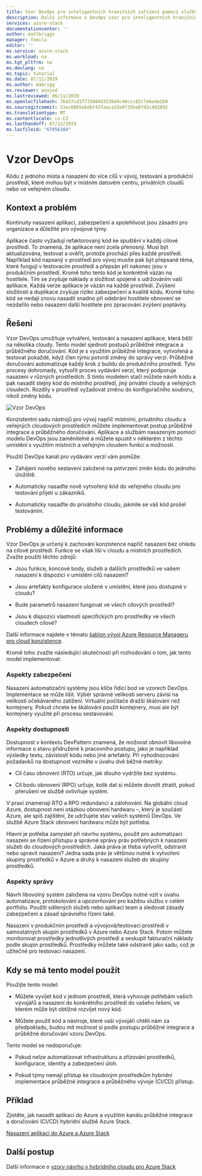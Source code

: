 ```yaml
---
title: Vzor DevOps pro inteligentních hraničních zařízení pomocí služby Azure Stack | Dokumentace Microsoftu
description: Další informace o DevOps vzor pro inteligentních hraničních zařízení pomocí služby Azure Stack
services: azure-stack
documentationcenter: ''
author: mattbriggs
manager: femila
editor: ''
ms.service: azure-stack
ms.workload: na
ms.tgt_pltfrm: na
ms.devlang: na
ms.topic: tutorial
ms.date: 07/11/2019
ms.author: mabrigg
ms.reviewer: anajod
ms.lastreviewed: 06/11/2019
ms.openlocfilehash: 76437cd37733984d3230d4c40ccc82c7e6ede2b9
ms.sourcegitcommit: 51ec68b5e6dbf437aaca19a9f35ba07d2c402892
ms.translationtype: MT
ms.contentlocale: cs-CZ
ms.lasthandoff: 07/12/2019
ms.locfileid: "67856384"
---
```

# <a name="devops-pattern"></a>Vzor DevOps

Kódu z jednoho místa a nasazení do více cílů v vývoj, testování a produkční prostředí, které mohou být v místním datovém centru, privátních cloudů nebo ve veřejném cloudu.

## <a name="context-and-problem"></a>Kontext a problém

Kontinuity nasazení aplikací, zabezpečení a spolehlivost jsou zásadní pro organizace a důležité pro vývojové týmy.

Aplikace často vyžadují refaktorovaný kód ke spuštění v každý cílové prostředí. To znamená, že aplikace není zcela přenosný. Musí být aktualizována, testovat a ověřit, protože prochází přes každé prostředí. Například kód napsaný v prostředí pro vývoj musíte pak být přepsané téma, které fungují v testovacím prostředí a přepsán při nakonec jsou v produkčním prostředí. Kromě toho tento kód je konkrétně vázán na hostitele. Tím se zvyšuje náklady a složitost spojené s udržováním vaší aplikace. Každá verze aplikace je vázán na každé prostředí. Zvýšení složitosti a duplikace zvyšuje riziko zabezpečení a kvalitě kódu. Kromě toho kód se nedají znovu nasadit snadno při odebrání hostitele obnovení se nezdařilo nebo nasazení další hostitele pro zpracování zvýšení poptávky.

## <a name="solution"></a>Řešení

Vzor DevOps umožňuje vytváření, testování a nasazení aplikace, která běží na několika cloudy. Tento model sjednotí postupů průběžné integrace a průběžného doručování. Kód je s využitím průběžné integrace, vytvořená a testovat pokaždé, když člen týmu potvrdí změny do správy verzí. Průběžné doručování automatizuje každý krok z buildu do produkčního prostředí. Tyto procesy dohromady, vytvořit proces vydávání verzí, který podporuje nasazení v různých prostředích. S tímto modelem stačí můžete návrh kódu a pak nasadit stejný kód do místního prostředí, jiný privátní cloudy a veřejných cloudech. Rozdíly v prostředí vyžadovat změnu do konfiguračního souboru, nikoli změny kódu.

![Vzor DevOps](media/azure-stack-edge-pattern-hybrid-ci-cd/hybrid-ci-cd.png)

Konzistentní sadu nástrojů pro vývoj napříč místními, privátního cloudu a veřejných cloudových prostředích můžete implementovat postup průběžné integrace a průběžného doručování. Aplikace a službám nasazeným pomocí modelu DevOps jsou zaměnitelné a můžete spustit v některém z těchto umístění s využitím místních a veřejným cloudem funkcí a možností.

Použití DevOps kanál pro vydávání verzí vám pomůže:

-   Zahájení nového sestavení založené na potvrzení změn kódu do jednoho úložiště.

-   Automaticky nasaďte nově vytvořený kód do veřejného cloudu pro testování přijetí u zákazníků.

-   Automaticky nasaďte do privátního cloudu, jakmile se váš kód prošel testováním.

## <a name="issues-and-considerations"></a>Problémy a důležité informace

Vzor DevOps je určený k zachování konzistence napříč nasazení bez ohledu na cílové prostředí. Funkce se však liší v cloudu a místních prostředích. Zvažte použití těchto zdrojů:

-   Jsou funkce, koncové body, služeb a dalších prostředků ve vašem nasazení k dispozici v umístění cílů nasazení?

-   Jsou artefakty konfigurace uložené v umístění, které jsou dostupné v cloudu?

-   Bude parametrů nasazení fungovat ve všech cílových prostředí?

-   Jsou k dispozici vlastnosti specifických pro prostředky ve všech cloudech cílové?

Další informace najdete v tématu [šablon vývoj Azure Resource Manageru pro cloud konzistence](https://docs.microsoft.com/azure/azure-resource-manager/templates-cloud-consistency).

Kromě toho zvažte následující skutečnosti při rozhodování o tom, jak tento model implementovat:

### <a name="scalability-considerations"></a>Aspekty zabezpečení

Nasazení automatizační systémy jsou klíče řídicí bod ve vzorech DevOps. Implementace se může lišit. Výběr správné velikosti serveru závisí na velikosti očekávaného zatížení. Virtuální počítače dražší škálování než kontejnery. Pokud chcete ke škálování použít kontejnery, musí ale být kontejnery využité při procesu sestavování.

### <a name="availability-considerations"></a>Aspekty dostupnosti

Dostupnost v kontextu DevPattern znamená, že možnost obnovit libovolné informace o stavu přidružené k pracovního postupu, jako je například výsledky testu, závislostí kódu nebo jiné artefakty. Při vyhodnocování požadavků na dostupnost vezměte v úvahu dvě běžné metriky:

-   Cíl času obnovení (RTO) určuje, jak dlouho vydržíte bez systému.

-   Cíl bodu obnovení (RPO) určuje, kolik dat si můžete dovolit ztratit, pokud přerušení ve službě ovlivňuje systém.

V praxi znamenají RTO a RPO redundanci a zálohování. Na globální cloud Azure, dostupnost není otázkou obnovení hardwaru –, který je součástí Azure, ale spíš zajištění, že udržujete stav vašich systémů DevOps. Ve službě Azure Stack obnovení hardwaru může být potřeba.

Hlavní je potřeba zamyslet při návrhu systému, použít pro automatizaci nasazení se řízení přístupu a správné správy práv potřebných k nasazení služeb do cloudových prostředích. Jaká práva je třeba vytvořit, odstranit nebo upravit nasazení? Jedna sada práv je většinou nutné k vytvoření skupiny prostředků v Azure a druhý k nasazení služeb do skupiny prostředků.

### <a name="manageability-considerations"></a>Aspekty správy

Návrh libovolný systém založena na vzoru DevOps nutné vzít v úvahu automatizace, protokolování a upozorňování pro každou službu v celém portfoliu. Použití sdílených služeb nebo aplikací team a sledovat zásady zabezpečení a zásad správného řízení také.

Nasazení v produkčním prostředí a vývojová/testovací prostředí v samostatných skupin prostředků v Azure nebo Azure Stack. Potom můžete monitorovat prostředky jednotlivých prostředí a seskupit fakturační náklady podle skupin prostředků. Prostředky můžete také odstranit jako sadu, což je užitečné pro testovací nasazení.

## <a name="when-to-use-this-pattern"></a>Kdy se má tento model použít

Použijte tento model:

-   Můžete vyvíjet kód v jednom prostředí, která vyhovuje potřebám vašich vývojářů a nasazení do konkrétního prostředí do vašeho řešení, ve kterém může být obtížné rozvíjet nový kód.

-   Můžete použít kód a nástroje, které vaši vývojáři chtěli nám za předpokladu, budou mít možnost si podle postupu průběžné integrace a průběžné doručování vzoru DevOps.

Tento model se nedoporučuje:

-   Pokud nelze automatizovat infrastrukturu a zřizování prostředků, konfigurace, identity a zabezpečení úloh.

-   Pokud týmy nemají přístup ke cloudovým prostředkům hybridní implementace průběžné integrace a průběžného vývoje (CI/CD) přístup.

## <a name="example"></a>Příklad

Zjistěte, jak nasadit aplikaci do Azure a využitím kanálu průběžné integrace a doručování (CI/CD) hybridní službě Azure Stack.

[Nasazení aplikací do Azure a Azure Stack](https://docs.microsoft.com/azure/azure-stack/user/azure-stack-solution-pipeline)

## <a name="next-steps"></a>Další postup

Další informace o [vzory návrhu v hybridního cloudu pro Azure Stack](azure-stack-edge-pattern-overview.md)
